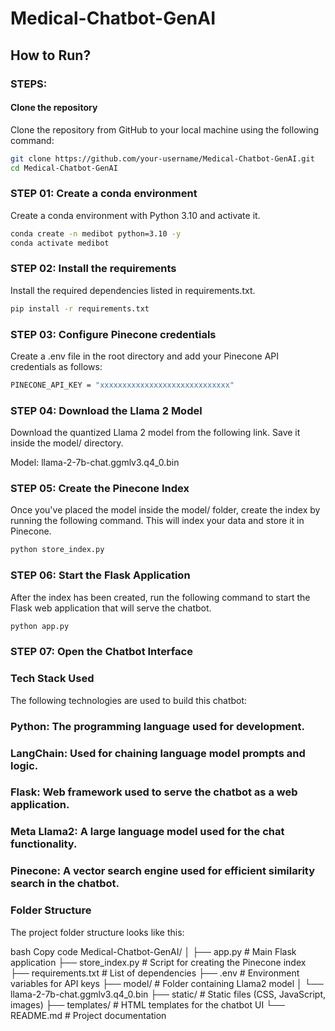 # Medical-Chatbot-GenAI

## How to Run?

### STEPS:

#### Clone the repository
Clone the repository from GitHub to your local machine using the following command:

```bash
git clone https://github.com/your-username/Medical-Chatbot-GenAI.git
cd Medical-Chatbot-GenAI
```
### STEP 01: Create a conda environment
Create a conda environment with Python 3.10 and activate it.

```bash
conda create -n medibot python=3.10 -y
conda activate medibot
```

### STEP 02: Install the requirements
Install the required dependencies listed in requirements.txt.

```bash
pip install -r requirements.txt
```

### STEP 03: Configure Pinecone credentials
Create a .env file in the root directory and add your Pinecone API credentials as follows:

``` bash
PINECONE_API_KEY = "xxxxxxxxxxxxxxxxxxxxxxxxxxxxx"
```

### STEP 04: Download the Llama 2 Model
Download the quantized Llama 2 model from the following link. Save it inside the model/ directory.

Model: llama-2-7b-chat.ggmlv3.q4_0.bin


### STEP 05: Create the Pinecone Index
Once you've placed the model inside the model/ folder, create the index by running the following command. This will index your data and store it in Pinecone.

```bash
python store_index.py
```

### STEP 06: Start the Flask Application
After the index has been created, run the following command to start the Flask web application that will serve the chatbot.

```bash
python app.py
```

### STEP 07: Open the Chatbot Interface


### Tech Stack Used
The following technologies are used to build this chatbot:

### Python: The programming language used for development.
### LangChain: Used for chaining language model prompts and logic.
### Flask: Web framework used to serve the chatbot as a web application.
### Meta Llama2: A large language model used for the chat functionality.
### Pinecone: A vector search engine used for efficient similarity search in the chatbot.

### Folder Structure
The project folder structure looks like this:

bash
Copy code
Medical-Chatbot-GenAI/
│
├── app.py               # Main Flask application
├── store_index.py       # Script for creating the Pinecone index
├── requirements.txt     # List of dependencies
├── .env                 # Environment variables for API keys
├── model/               # Folder containing Llama2 model
│   └── llama-2-7b-chat.ggmlv3.q4_0.bin
├── static/              # Static files (CSS, JavaScript, images)
├── templates/           # HTML templates for the chatbot UI
└── README.md            # Project documentation
